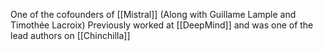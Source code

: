 One of the cofounders of [[Mistral]] (Along with Guillame Lample and Timothée Lacroix)
Previously worked at [[DeepMind]] and was one of the lead authors on [[Chinchilla]]